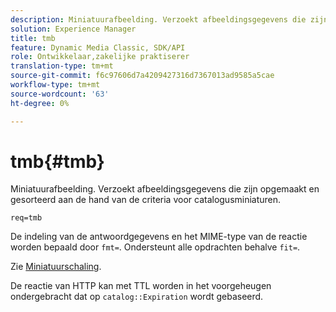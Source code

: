 ```yaml
---
description: Miniatuurafbeelding. Verzoekt afbeeldingsgegevens die zijn opgemaakt en gesorteerd aan de hand van de criteria voor catalogusminiaturen.
solution: Experience Manager
title: tmb
feature: Dynamic Media Classic, SDK/API
role: Ontwikkelaar,zakelijke praktiserer
translation-type: tm+mt
source-git-commit: f6c97606d7a4209427316d7367013ad9585a5cae
workflow-type: tm+mt
source-wordcount: '63'
ht-degree: 0%

---
```



# tmb{#tmb}

Miniatuurafbeelding. Verzoekt afbeeldingsgegevens die zijn opgemaakt en gesorteerd aan de hand van de criteria voor catalogusminiaturen.

`req=tmb`

De indeling van de antwoordgegevens en het MIME-type van de reactie worden bepaald door `fmt=`. Ondersteunt alle opdrachten behalve `fit=`.

Zie [Miniatuurschaling](../../../../../../is-api/http-ref/image-serving-api-ref/c-http-protocol-reference/c-notes-on-server-behavior/r-thumbnail-scaling.md#reference-0f71817f721d4913b34816758d69b07f).

De reactie van HTTP kan met TTL worden in het voorgeheugen ondergebracht dat op `catalog::Expiration` wordt gebaseerd.
